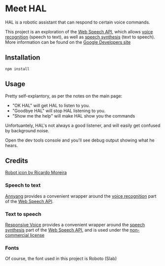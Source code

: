 # Meet HAL

HAL is a robotic assistant that can respond to certain voice commands.

This project is an exploration of the [Web Speech API](https://dvcs.w3.org/hg/speech-api/raw-file/tip/speechapi.html), which allows [voice recognition](https://dvcs.w3.org/hg/speech-api/raw-file/tip/speechapi.html#speechreco-section) (speech to text), as well as [speech synthesis](https://dvcs.w3.org/hg/speech-api/raw-file/tip/speechapi.html#tts-section) (text to speech). More information can be found on the [Google Developers site](https://developers.google.com/web/updates/2014/01/Web-apps-that-talk---Introduction-to-the-Speech-Synthesis-API?hl=en)

## Installation

    npm install

## Usage

Pretty self-explantory, as per the notes on the main page:

* "OK HAL" will get HAL to listen to you.
* "Goodbye HAL" will stop HAL listening to you.
* "Show me the help" will make HAL show you the commands

Unfortuantely, HAL's not always a good listener, and will easily get confused by background noise.

Open the dev tools console and you'll see debug output showing what he hears.

## Credits

[Robot icon by Ricardo Moreira](https://thenounproject.com/term/robot/11018/)

### Speech to text

[Annyang](https://www.talater.com/annyang/) provides a convenient wrapper around the [voice recognition](https://dvcs.w3.org/hg/speech-api/raw-file/tip/speechapi.html#speechreco-section) part of the [Web Speech API](https://dvcs.w3.org/hg/speech-api/raw-file/tip/speechapi.html).

### Text to speech

[Responsive Voice](http://responsivevoice.org/) provides a convenient wrapper around the [speech synthesis](https://dvcs.w3.org/hg/speech-api/raw-file/tip/speechapi.html#tts-section) part of the [Web Speech API](https://dvcs.w3.org/hg/speech-api/raw-file/tip/speechapi.html), and is used under the [non-commercial license](http://creativecommons.org/licenses/by-nc-nd/4.0/)

### Fonts

Of course, the font used in this project is Roboto (Slab)

